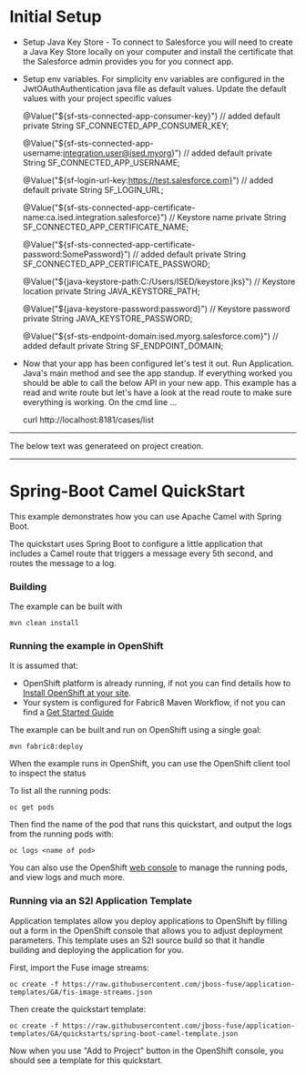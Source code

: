 # Initial Setup
- Setup Java Key Store - To connect to Salesforce you will need to create a Java Key Store locally on your computer and install the certificate that the Salesforce admin provides you for you connect app.
- Setup env variables. For simplicity env variables are configured in the JwtOAuthAuthentication java file as default values. Update the default values with your project specific values
	
	@Value("${sf-sts-connected-app-consumer-key}") // added default 
	private String SF_CONNECTED_APP_CONSUMER_KEY;
	
	@Value("${sf-sts-connected-app-username:integration.user@ised.myorg}") // added default 
	private String SF_CONNECTED_APP_USERNAME;
	
	@Value("${sf-login-url-key:https://test.salesforce.com}") // added default 
	private String SF_LOGIN_URL;
	
	@Value("${sf-sts-connected-app-certificate-name:ca.ised.integration.salesforce}") // Keystore name
	private String SF_CONNECTED_APP_CERTIFICATE_NAME;
	
	@Value("${sf-sts-connected-app-certificate-password:SomePassword}") // added default 
	private String SF_CONNECTED_APP_CERTIFICATE_PASSWORD;
	
	@Value("${java-keystore-path:C:/Users/ISED/keystore.jks}") // Keystore location
	private String JAVA_KEYSTORE_PATH;
	
	@Value("${java-keystore-password:password}") // Keystore password
	private String JAVA_KEYSTORE_PASSWORD;
	
	@Value("${sf-sts-endpoint-domain:ised.myorg.salesforce.com}") // added default 
	private String SF_ENDPOINT_DOMAIN;

- Now that your app has been configured let's test it out. Run Application. Java's main method and see the app standup. If everything worked you should be able to call the below API in your new app. This example has a read and write route but let's have a look at the read route to make sure everything is working. On the cmd line ...

	curl http://localhost:8181/cases/list


----------------------------------------------------

The below text was generateed on project creation.

----------------------------------------------------




# Spring-Boot Camel QuickStart

This example demonstrates how you can use Apache Camel with Spring Boot.

The quickstart uses Spring Boot to configure a little application that includes a Camel route that triggers a message every 5th second, and routes the message to a log.

### Building

The example can be built with

    mvn clean install

### Running the example in OpenShift

It is assumed that:
- OpenShift platform is already running, if not you can find details how to [Install OpenShift at your site](https://docs.openshift.com/container-platform/3.3/install_config/index.html).
- Your system is configured for Fabric8 Maven Workflow, if not you can find a [Get Started Guide](https://access.redhat.com/documentation/en/red-hat-jboss-middleware-for-openshift/3/single/red-hat-jboss-fuse-integration-services-20-for-openshift/)

The example can be built and run on OpenShift using a single goal:

    mvn fabric8:deploy

When the example runs in OpenShift, you can use the OpenShift client tool to inspect the status

To list all the running pods:

    oc get pods

Then find the name of the pod that runs this quickstart, and output the logs from the running pods with:

    oc logs <name of pod>

You can also use the OpenShift [web console](https://docs.openshift.com/container-platform/3.3/getting_started/developers_console.html#developers-console-video) to manage the
running pods, and view logs and much more.

### Running via an S2I Application Template

Application templates allow you deploy applications to OpenShift by filling out a form in the OpenShift console that allows you to adjust deployment parameters.  This template uses an S2I source build so that it handle building and deploying the application for you.

First, import the Fuse image streams:

    oc create -f https://raw.githubusercontent.com/jboss-fuse/application-templates/GA/fis-image-streams.json

Then create the quickstart template:

    oc create -f https://raw.githubusercontent.com/jboss-fuse/application-templates/GA/quickstarts/spring-boot-camel-template.json

Now when you use "Add to Project" button in the OpenShift console, you should see a template for this quickstart. 

